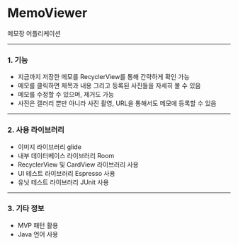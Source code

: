 # MemoViewer
메모장 어플리케이션
<hr>
<h3> 1. 기능 </h3> 
<ul> 
  <li> 지금까지 저장한 메모를 RecyclerView를 통해 간략하게 확인 가능 </li> 
  <li> 메모를 클릭하면 제목과 내용 그리고 등록된 사진들을 자세히 볼 수 있음 </li>
  <li> 메모를 수정할 수 있으며, 제거도 가능 </li> 
  <li> 사진은 갤러리 뿐만 아니라 사진 촬영, URL을 통해서도 메모에 등록할 수 있음 </li>
</ul>
<hr>
<h3> 2. 사용 라이브러리 </h3> 
<ul> 
  <li> 이미지 라이브러리 glide </li>
  <li> 내부 데이터베이스 라이브러리 Room </li> 
  <li> RecyclerView 및 CardView 라이브러리 사용 </li> 
  <li> UI 테스트 라이브러리 Espresso 사용 </li>
  <li> 유닛 테스트 라이브러리 JUnit 사용 </li>
</ul> 
<hr>
<h3> 3. 기타 정보 </h3> 
<ul>
  <li> MVP 패턴 활용 </li> 
  <li> Java 언어 사용 </li>
</


